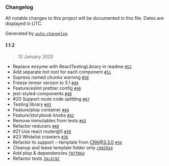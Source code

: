 ### Changelog

All notable changes to this project will be documented in this file. Dates are displayed in UTC.

Generated by [`auto-changelog`](https://github.com/CookPete/auto-changelog).

#### 1.1.2

> 13 January 2020

- Replace enzyme with ReactTestingLibrary in readme [`#52`](https://github.com/apptension/react-scripts-apptension/pull/52)
- Add separate hot root for each component [`#51`](https://github.com/apptension/react-scripts-apptension/pull/51)
- Supress named chunks warning [`#50`](https://github.com/apptension/react-scripts-apptension/pull/50)
- Freeze immer version to 5.1 [`#49`](https://github.com/apptension/react-scripts-apptension/pull/49)
- Feature/eslint prettier config [`#46`](https://github.com/apptension/react-scripts-apptension/pull/46)
- jest-styled-components [`#48`](https://github.com/apptension/react-scripts-apptension/pull/48)
- #20 Support route code splitting [`#47`](https://github.com/apptension/react-scripts-apptension/pull/47)
- Testing library [`#45`](https://github.com/apptension/react-scripts-apptension/pull/45)
- Feature/plop container [`#44`](https://github.com/apptension/react-scripts-apptension/pull/44)
- Feature/storybook knobs [`#42`](https://github.com/apptension/react-scripts-apptension/pull/42)
- Remove immutables from tests [`#43`](https://github.com/apptension/react-scripts-apptension/pull/43)
- Refactor reducers [`#40`](https://github.com/apptension/react-scripts-apptension/pull/40)
- #21 Use react router@5 [`#39`](https://github.com/apptension/react-scripts-apptension/pull/39)
- #23 Whitelist crawlers [`#36`](https://github.com/apptension/react-scripts-apptension/pull/36)
- Refactor to support --template from CRA@3.3.0 [`#34`](https://github.com/apptension/react-scripts-apptension/pull/34)
- Cleanup and leave template folder only [`c9d292d`](https://github.com/apptension/react-scripts-apptension/commit/c9d292dddac9036b1714e38e479e668b1f336da3)
- Add plop & dependencies [`f07f06d`](https://github.com/apptension/react-scripts-apptension/commit/f07f06d728be0bcc67bdbe7dc67e967e8c81ec63)
- Refactor tests [`34c4192`](https://github.com/apptension/react-scripts-apptension/commit/34c41929069d24cccd4fef1ffde6fc607b105271)
